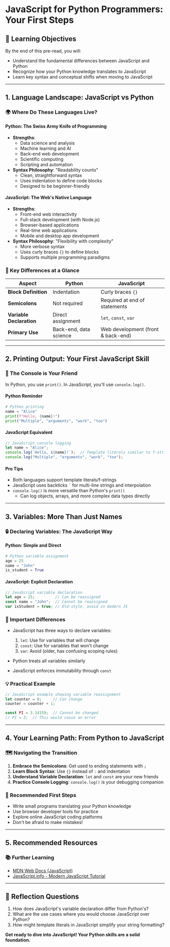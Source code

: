 # JavaScript for Python Programmers: Your First Steps

## 🎯 Learning Objectives
By the end of this pre-read, you will:
- Understand the fundamental differences between JavaScript and Python
- Recognize how your Python knowledge translates to JavaScript
- Learn key syntax and conceptual shifts when moving to JavaScript

---

## 1. Language Landscape: JavaScript vs Python

### 🌍 Where Do These Languages Live?

#### Python: The Swiss Army Knife of Programming
- **Strengths**: 
  - Data science and analysis
  - Machine learning and AI
  - Back-end web development
  - Scientific computing
  - Scripting and automation
- **Syntax Philosophy**: "Readability counts"
  - Clean, straightforward syntax
  - Uses indentation to define code blocks
  - Designed to be beginner-friendly

#### JavaScript: The Web's Native Language
- **Strengths**:
  - Front-end web interactivity
  - Full-stack development (with Node.js)
  - Browser-based applications
  - Real-time web applications
  - Mobile and desktop app development
- **Syntax Philosophy**: "Flexibility with complexity"
  - More verbose syntax
  - Uses curly braces `{}` to define blocks
  - Supports multiple programming paradigms

### 🔄 Key Differences at a Glance

| Aspect | Python | JavaScript |
|--------|--------|------------|
| **Block Definition** | Indentation | Curly braces `{}` |
| **Semicolons** | Not required | Required at end of statements |
| **Variable Declaration** | Direct assignment | `let`, `const`, `var` |
| **Primary Use** | Back-end, data science | Web development (front & back-end) |

---

## 2. Printing Output: Your First JavaScript Skill

### 📜 The Console is Your Friend

In Python, you use `print()`. In JavaScript, you'll use `console.log()`.

#### Python Reminder
```python
# Python printing
name = "Alice"
print(f"Hello, {name}!")
print("Multiple", "arguments", "work", "too")
```

#### JavaScript Equivalent
```javascript
// JavaScript console logging
let name = "Alice";
console.log(`Hello, ${name}!`);  // Template literals similar to f-strings
console.log("Multiple", "arguments", "work", "too");
```

#### Pro Tips
- Both languages support template literals/f-strings
- JavaScript uses backticks `` ` `` for multi-line strings and interpolation
- `console.log()` is more versatile than Python's `print()`
  - Can log objects, arrays, and more complex data types directly

---

## 3. Variables: More Than Just Names

### 🔒 Declaring Variables: The JavaScript Way

#### Python: Simple and Direct
```python
# Python variable assignment
age = 25
name = "John"
is_student = True
```

#### JavaScript: Explicit Declaration
```javascript
// JavaScript variable declaration
let age = 25;         // Can be reassigned
const name = "John";  // Cannot be reassigned
var isStudent = true; // Old-style, avoid in modern JS
```

### 🚨 Important Differences
- JavaScript has three ways to declare variables:
  1. `let`: Use for variables that will change
  2. `const`: Use for variables that won't change
  3. `var`: Avoid (older, has confusing scoping rules)

- Python treats all variables similarly
- JavaScript enforces immutability through `const`

### 💡 Practical Example
```javascript
// JavaScript example showing variable reassignment
let counter = 0;     // Can change
counter = counter + 1;

const PI = 3.14159;  // Cannot be changed
// PI = 3;  // This would cause an error
```

---

## 4. Your Learning Path: From Python to JavaScript

### 🗺️ Navigating the Transition

1. **Embrace the Semicolons**: Get used to ending statements with `;`
2. **Learn Block Syntax**: Use `{}` instead of `:` and indentation
3. **Understand Variable Declaration**: `let` and `const` are your new friends
4. **Practice Console Logging**: `console.log()` is your debugging companion

### 🚀 Recommended First Steps
- Write small programs translating your Python knowledge
- Use browser developer tools for practice
- Explore online JavaScript coding platforms
- Don't be afraid to make mistakes!

---

## 5. Recommended Resources

### 📚 Further Learning
- [MDN Web Docs (JavaScript)](https://developer.mozilla.org/en-US/docs/Web/JavaScript)
- [JavaScript.info - Modern JavaScript Tutorial](https://javascript.info/)

---

## 🤔 Reflection Questions
1. How does JavaScript's variable declaration differ from Python's?
2. What are the use cases where you would choose JavaScript over Python?
3. How might template literals in JavaScript simplify your string formatting?

**Get ready to dive into JavaScript! Your Python skills are a solid foundation.**
